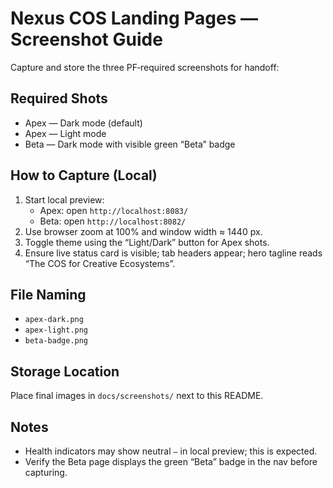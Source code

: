 # Nexus COS Landing Pages — Screenshot Guide

Capture and store the three PF‑required screenshots for handoff:

## Required Shots
- Apex — Dark mode (default)
- Apex — Light mode
- Beta — Dark mode with visible green “Beta” badge

## How to Capture (Local)
1. Start local preview:
   - Apex: open `http://localhost:8083/`
   - Beta: open `http://localhost:8082/`
2. Use browser zoom at 100% and window width ≈ 1440 px.
3. Toggle theme using the “Light/Dark” button for Apex shots.
4. Ensure live status card is visible; tab headers appear; hero tagline reads “The COS for Creative Ecosystems”.

## File Naming
- `apex-dark.png`
- `apex-light.png`
- `beta-badge.png`

## Storage Location
Place final images in `docs/screenshots/` next to this README.

## Notes
- Health indicators may show neutral `—` in local preview; this is expected.
- Verify the Beta page displays the green “Beta” badge in the nav before capturing.